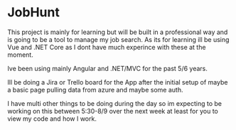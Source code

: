 # JobHunt

This project is mainly for learning but will be built in a professional way and is going to be a tool to manage my job search.
As its for learning ill be using Vue and .NET Core as I dont have much experince with these at the moment.

Ive been using mainly Angular and .NET/MVC for the past 5/6 years.

Ill be doing a Jira or Trello board for the App after the initial setup of maybe a basic page pulling data from azure and maybe some auth.

I have multi other things to be doing during the day so im expecting to be working on this between 5:30-8/9 over the next week at least for you to view my code and how I work.
